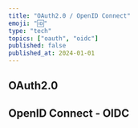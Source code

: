```yaml
---
title: "OAuth2.0 / OpenID Connect"
emoji: "🆔"
type: "tech"
topics: ["oauth", "oidc"]
published: false
published_at: 2024-01-01
---
```


## OAuth2.0

## OpenID Connect - OIDC
